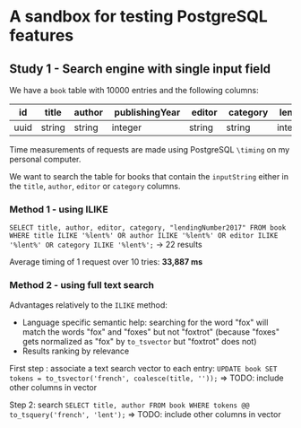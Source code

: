 # A sandbox for testing PostgreSQL features

## Study 1 - Search engine with single input field

We have a `book` table with 10000 entries and the following columns:

| id   | title  | author |  publishingYear |  editor |  category |  lendingNumber2017 |
| ---- | ------ | ------ | --------------- | ------- | --------- | ------------------ |
| uuid | string | string | integer         | string  | string    | integer            |

Time measurements of requests are made using PostgreSQL `\timing` on my personal computer.

We want to search the table for books that contain the `inputString` either in the `title`, `author`, `editor` or `category` columns.

### Method 1 - using ILIKE

`SELECT title, author, editor, category, "lendingNumber2017" FROM book WHERE title ILIKE '%lent%' OR author ILIKE '%lent%' OR editor ILIKE '%lent%' OR category ILIKE '%lent%';` -> 22 results

Average timing of 1 request over 10 tries: **33,887 ms**

### Method 2 - using full text search

Advantages relatively to the `ILIKE` method:

* Language specific semantic help: searching for the word "fox" will match the words "fox" and "foxes" but not "foxtrot" (because "foxes" gets normalized as "fox" by `to_tsvector` but "foxtrot" does not)
* Results ranking by relevance

First step : associate a text search vector to each entry:
`UPDATE book SET tokens = to_tsvector('french', coalesce(title, ''));`
=> TODO: include other columns in vector

Step 2: search
`SELECT title, author FROM book WHERE tokens @@ to_tsquery('french', 'lent');`
=> TODO: include other columns in vector

